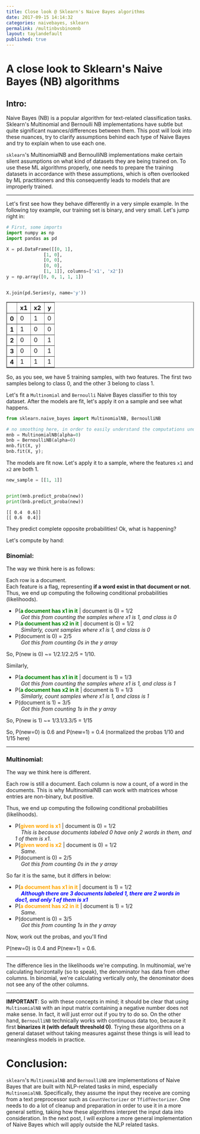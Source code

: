 ```yaml
---
title: Close look @ Sklearn's Naive Bayes algorithms
date: 2017-09-15 14:14:32
categories: naivebayes, sklearn
permalink: /multinbvsbinomnb
layout: taylandefault
published: true
---
```




# A close look to Sklearn's Naive Bayes (NB) algorithms

## Intro:

Naive Bayes (NB) is a popular algorithm for text-related classification tasks. Sklearn's Multinomial and Bernoulli NB implementations have subtle but quite significant nuances/differences between them. This post will look into these nuances, try to clarify assumptions behind each type of Naive Bayes and try to explain when to use each one.  

`sklearn`'s MultinomialNB and BernoulliNB implementations make certain silent assumptions on what kind of datasets they are being trained on. To use these ML algorithms properly, one needs to prepare the training datasets in accordance with these assumptions, which is often overlooked by ML practitioners and this consequently leads to models that are improperly trained.

---

Let's first see how they behave differently in a very simple example. In the following toy example, our training set is binary, and very small. Let's jump right in:


```python
# First, some imports
import numpy as np
import pandas as pd

X = pd.DataFrame([[0, 1],
              [1, 0],
              [0, 0],
              [0, 0],
              [1, 1]], columns=['x1', 'x2'])
y = np.array([0, 0, 1, 1, 1])


X.join(pd.Series(y, name='y'))
```




<div>
<style>
    .dataframe thead tr:only-child th {
        text-align: right;
    }

    .dataframe thead th {
        text-align: left;
    }

    .dataframe tbody tr th {
        vertical-align: top;
    }
</style>
<table border="1" class="dataframe">
  <thead>
    <tr style="text-align: right;">
      <th></th>
      <th>x1</th>
      <th>x2</th>
      <th>y</th>
    </tr>
  </thead>
  <tbody>
    <tr>
      <th>0</th>
      <td>0</td>
      <td>1</td>
      <td>0</td>
    </tr>
    <tr>
      <th>1</th>
      <td>1</td>
      <td>0</td>
      <td>0</td>
    </tr>
    <tr>
      <th>2</th>
      <td>0</td>
      <td>0</td>
      <td>1</td>
    </tr>
    <tr>
      <th>3</th>
      <td>0</td>
      <td>0</td>
      <td>1</td>
    </tr>
    <tr>
      <th>4</th>
      <td>1</td>
      <td>1</td>
      <td>1</td>
    </tr>
  </tbody>
</table>
</div>



So, as you see, we have 5 training samples, with two features. The first two samples belong to class 0, and the other 3 belong to class 1.  

Let's fit a `Multinomial` and `Bernoulli` Naive Bayes classifier to this toy dataset. After the models are fit, let's apply it on a sample and see what happens.


```python
from sklearn.naive_bayes import MultinomialNB, BernoulliNB

# no smoothing here, in order to easily understand the computations under the hood
mnb = MultinomialNB(alpha=0)  
bnb = BernoulliNB(alpha=0)
mnb.fit(X, y)
bnb.fit(X, y);
```

The models are fit now. Let's apply it to a sample, where the features `x1` and `x2` are both 1.


```python
new_sample = [[1, 1]]


print(mnb.predict_proba(new))
print(bnb.predict_proba(new))
```

    [[ 0.4  0.6]]
    [[ 0.6  0.4]]


They predict complete opposite probabilities! Ok, what is happening?

Let's compute by hand:

### **Binomial**:

The way we think here is as follows:

Each row is a document.  
Each feature is a flag, representing __if a word exist in that document or not__.
Thus, we end up computing the following conditional probabilities (likelihoods).

* P(<span style="color:green">**a document has x1 in it**</span> \| document is 0) = 1/2  
&nbsp;&nbsp;&nbsp;&nbsp;_Got this from counting the samples where x1 is 1, and class is 0_
* P(<span style="color:green">**a document has x2 in it**</span> \| document is 0) = 1/2  
&nbsp;&nbsp;&nbsp;&nbsp;_Similarly, count samples where x1 is 1, and class is 0_
* P(document is 0) = 2/5  
&nbsp;&nbsp;&nbsp;&nbsp;_Got this from counting 0s in the y array_
    
So, P(new is 0) ~= 1/2.1/2.2/5 = 1/10.  

Similarly,  
    
* P(<span style="color:green">**a document has x1 in it**</span> \| document is 1) = 1/3  
&nbsp;&nbsp;&nbsp;&nbsp;_Got this from counting the samples where x1 is 1, and class is 1_
* P(<span style="color:green">**a document has x2 in it**</span> \| document is 1) = 1/3   
&nbsp;&nbsp;&nbsp;&nbsp;_Similarly, count samples where x1 is 1, and class is 1_
* P(document is 1) = 3/5  
&nbsp;&nbsp;&nbsp;&nbsp;_Got this from counting 1s in the y array_

   
So, P(new is 1) ~= 1/3.1/3.3/5 = 1/15  

So, P(new=0) is 0.6 and P(new=1) = 0.4  (normalized the probas 1/10 and 1/15 here)

---

### **Multinomial**:

The way we think here is different.

Each row is still a document.
Each column is now a count, of a word in the documents. This is why MultinomialNB can work with matrices whose entries are non-binary, but positive.

Thus, we end up computing the following conditional probabilities (likelihoods).

 * P(<span style="color:orange">**given word is x1**</span> \| document is 0) = 1/2  
&nbsp;&nbsp;&nbsp;&nbsp;_This is because documents labeled 0 have only 2 words in them, and 1 of them is x1._
 * P(<span style="color:orange">**given word is x2**</span> \| document is 0) = 1/2  
&nbsp;&nbsp;&nbsp;&nbsp;_Same._
 * P(document is 0) = 2/5  
&nbsp;&nbsp;&nbsp;&nbsp;_Got this from counting 0s in the y array_
 
 So far it is the same, but it differs in below:
 
 * P(<span style="color:orange">**a document has x1 in it**</span> \| document is 1) = 1/2  
&nbsp;&nbsp;&nbsp;&nbsp;<span style="color:blue">___Although there are 3 documents labeled 1, there are 2 words in doc1, and only 1 of them is x1___</span>
 * P(<span style="color:orange">**a document has x2 in it**</span> \| document is 1) = 1/2  
&nbsp;&nbsp;&nbsp;&nbsp;_Same._
 * P(document is 0) = 3/5  
&nbsp;&nbsp;&nbsp;&nbsp;_Got this from counting 1s in the y array_
 
Now, work out the probas, and you'll find

P(new=0) is 0.4 and P(new=1) = 0.6.

---

The difference lies in the likelihoods we're computing. In multinomial, we're calculating horizontally (so to speak), the denominator has data from other columns. In binomial, we're calculating vertically only, the denominator does not see any of the other columns.

---

**IMPORTANT**: So with these concepts in mind; it should be clear that using `MultinomialNB` with an input matrix containing a negative number does not make sense. In fact, it will just error out if you try to do so. On the other hand, `BernoulliNB` technically works with continuous data too, because it first __binarizes it (with default threshold 0)__. Trying these algorithms on a general dataset without taking measures against these things is will lead to meaningless models in practice.


# Conclusion:

`sklearn`'s `MultinomialNB` and `BernoulliNB` are implementations of Naive Bayes that are built with NLP-related tasks in mind, especially `MultinomialNB`. Specifically, they assume the input they receive are coming from a text preprocessor such as `CountVectorizer` or `TfidfVectorizer`. One needs to do a lot of cleanup and preparation in order to use it in a more general setting, taking how these algorithms interpret the input data into consideration. In the next post, I will explore a more general implementation of Naive Bayes which will apply outside the NLP related tasks.
